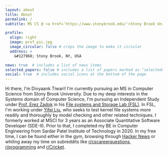 ```yaml
---
layout: about
title: About
permalink: /
subtitle: MS CS @ <a href='https://www.stonybrook.edu/'>Stony Brook University</a>. ex-<a href='https://www.msci.com/'>MSCI</a>. BE CE @ <a href='https://www.spit.ac.in/'>Sardar Patel Institute of Technology</a>.

profile:
  align: right
  image: prof_pic.jpg
  image_circular: false # crops the image to make it circular
  address: >
    &#127968; Stony Brook, NY, USA

news: true  # includes a list of news items
selected_papers: false # includes a list of papers marked as "selected={true}"
social: true  # includes social icons at the bottom of the page
---
```


Hi there, I'm Divyaank Tiwari! I'm currently pursuing an MS in Computer Science from Stony Brook University. Due to my deep interests in the Systems domain of Computer Science, I'm pursuing an Independent Study under [Prof. Erez Zadok](https://www3.cs.stonybrook.edu/~ezk/) in his [File systems and Storage Lab (FSL)](https://www.fsl.cs.stonybrook.edu/). In FSL, I'm working under [Yifei Liu](https://www.fsl.cs.stonybrook.edu/~yifei/), who seeks to test kernel file systems more readily and thoroughly by model checking and other related techniques. I formerly worked at MSCI for 3 years as an Associate Quantitative Software Developer (SDE-II). Prior to that, I completed my BE in Computer Engineering from Sardar Patel Institute of Technology in 2020. In my free time, I can be found either in the gym, browsing through [Hacker News](https://news.ycombinator.com/news) or whiling away my time on subreddits like [r/cscareerquestions](https://www.reddit.com/r/cscareerquestions), [r/programming](https://www.reddit.com/r/programming/) and [r/Cricket](https://www.reddit.com/r/Cricket/).
